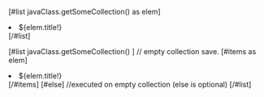 <!-- Se utiliza para iterar sobre colecciones como listas o conjuntos que extienden de la interfaz java.util.Collection en Java -->

<!--
  Este código itera sobre la colección devuelta por javaClass.getSomeCollection().
  Para cada elemento en la colección, se ejecuta el bloque de código dentro de <li>...</li>.
  ${elem.title!} se utiliza para imprimir el atributo title del elemento actual.
  El operador ! se utiliza para proporcionar un valor predeterminado en caso de que title sea nulo o vacío.
-->
[#list javaClass.getSomeCollection() as elem]
    <li>${elem.title!}</li>
[/#list]

<!-- 
  Este código maneja la posibilidad de que la colección devuelta por javaClass.getSomeCollection() esté vacía.
  La directiva <#list> permite el uso de la cláusula [/#else], que se ejecuta cuando la colección está vacía.
-->
[#list javaClass.getSomeCollection() ]
    // empty collection save.
    [#items as elem]
      <li>${elem.title!}</li>
    [/#items]
[#else]
  //executed on empty collection (else is optional)
[/#list]